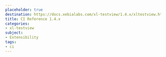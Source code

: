 ```yaml
---
placeholder: true
destination: https://docs.xebialabs.com/xl-testview/1.4.x/xltestview.html
title: CI Reference 1.4.x
categories: 
- xl-testview
subject:
- Extensibility
tags:
- ci
---
```


